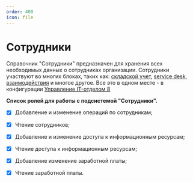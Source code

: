 ```yaml
---
order: 400
icon: file
---
```


# Сотрудники

Справочник "Сотрудники" предназначен для хранения всех необходимых данных о сотрудниках организации. Сотрудники участвуют во многих блоках, таких как: [складской учет](https://softonit.ru/FAQ/courses/?COURSE_ID=1&CHAPTER_ID=044), [service desk](https://softonit.ru/FAQ/courses/?COURSE_ID=1&CHAPTER_ID=022), [взаимодействия](https://softonit.ru/FAQ/courses/?COURSE_ID=1&CHAPTER_ID=094) и многое другое. Все это в одном месте - в конфигурации [Управление IT-отделом 8](https://softonit.ru/catalog/products/it/#detail)

**Список ролей для работы с подсистемой "Сотрудники".**  
* [x] Добавление и изменение операций по сотрудникам;  
* [x] Чтение сотрудников;  
* [x] Добавление и изменение доступа к информационным ресурсам;   
* [x] Чтение доступа к информационным ресурсам;  
* [x] Добавление изменение заработной платы;  
* [x] Чтение заработной платы.  
 




